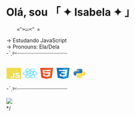 # Olá, sou 「 ✦ Isabela ✦ 」 
        ฅ^>⩊<^ ฅ
→ Estudando JavaScript    
→ Pronouns: Ela/Dela           
-ˋˏ✄┈┈┈┈┈┈┈┈┈┈┈┈┈┈┈┈                        
 <div style="display: inline_block"><br>
   <img align="center" alt="Js" height="30" width="40" src="https://raw.githubusercontent.com/devicons/devicon/master/icons/javascript/javascript-plain.svg">
   <img align="center" alt="React" height="30" width="40" src="https://raw.githubusercontent.com/devicons/devicon/master/icons/react/react-original.svg">
   <img align="center" alt="HTML" height="30" width="40" src="https://raw.githubusercontent.com/devicons/devicon/master/icons/html5/html5-original.svg">
   <img align="center" alt="CSS" height="30" width="40" src="https://raw.githubusercontent.com/devicons/devicon/master/icons/css3/css3-original.svg">
   <img align="center" alt="Python" height="30" width="40" src="https://raw.githubusercontent.com/devicons/devicon/master/icons/python/python-original.svg">
 </div>
  <br> 
 -ˋˏ✄┈┈┈┈┈┈┈┈┈┈┈┈┈┈┈┈  
  <br>  <br>
 <div>
    <a href="https://www.linkedin.com/in/isabela-araujo-35378b196" target="_blank"><img src="https://img.shields.io/badge/-LinkedIn-%230077B5?style=for-the-badge&logo=linkedin&logoColor=white" target="_blank"></a> 
 </div>
 */
 
